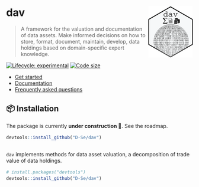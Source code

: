 
<!-- README.md is generated from README.Rmd. Please edit that file -->

# dav <img src="man/figures/logo.png" align="right" alt="" width="120"/>

> A framework for the valuation and documentation of data assets. Make
> informed decisions on how to store, format, document, maintain,
> develop, data holdings based on domain-specific expert knowledge.

<!-- badges: start -->

[![Lifecycle:
experimental](https://img.shields.io/badge/lifecycle-experimental-orange.svg)](https://lifecycle.r-lib.org/articles/stages.html#experimental)
[![Code
size](https://img.shields.io/github/languages/code-size/D-Se/dav.svg)](https://github.com/D-Se/dav)
<!-- badges: end -->

<div id="tldr">

-   [Get started](https://google.com)
-   [Documentation](https://google.com)
-   [Frequently asked questions](https://google.com)

</div>

## 📦 Installation

The package is currently **under construction 🚧**. See the roadmap.

``` r
devtools::install_github("D-Se/dav")
```

## 

`dav` implements methods for data asset valuation, a decomposition of
trade value of data holdings.

``` r
# install.packages("devtools")
devtools::install_github("D-Se/dav")
```
